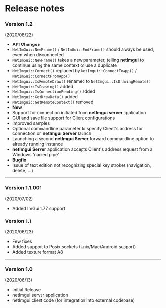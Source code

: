 # Release notes

### Version 1.2
(2020/08/22)
 - **API Changes**
  - `NetImGui::NewFrame()` / `NetImGui::EndFrame()` should always be used, even when disconnected
  - `NetImGui::NewFrame()` takes a new parameter, telling **netImgui** to continue using the same context or use a duplicate
  - `NetImgui::Connect()` replaced by `NetImgui::ConnectToApp()` / `NetImGui::ConnectFromApp()`
  - `NetImgui::IsRemoteDraw()` renamed to `NetImgui::IsDrawingRemote()`
  - `NetImgui::IsDrawing()` added
  - `NetImgui::IsConnectionPending()` added
  - `NetImgui::GetDrawData()` added
  - `NetImgui::GetRemoteContext()` removed
 - **New** 
  - Support for connection initiated from **netImgui server** application
  - GUI and save file support for Client configurations
  - Improved samples
  - Optional commandline parameter to specify Client's address for connection on **netImgui Server** launch
  - Launching a second **netImgui Server** forward commandline option to already running instance
  - **netImgui Server** application accepts Client's address request from a Windows 'named pipe' 
 - **Bugfix**
  - Issue of text edition not recognizing special key strokes (navigation, delete, ...)
------------
### Version 1.1.001
(2020/07/02)
- Added ImGui 1.77 support

### Version 1.1
(2020/06/23)
- Few fixes
- Added support to Posix sockets (Unix/Mac/Android support)
- Added texture format A8
------------ 
### Version 1.0
(2020/06/13)
- Initial Release
- netImgui server application
- netImgui client code (for integration into external codebase)
